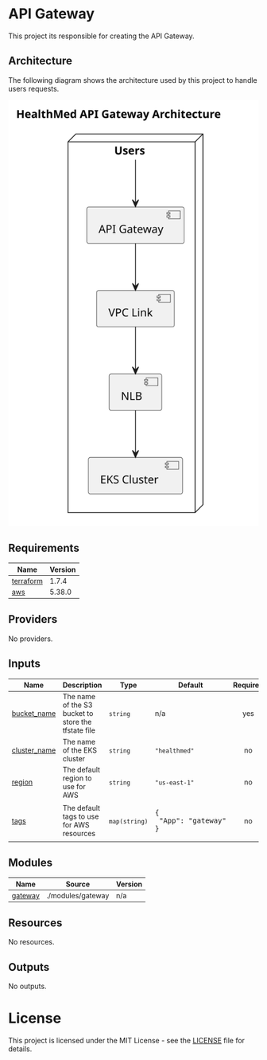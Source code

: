 # API Gateway

This project its responsible for creating the API Gateway.

## Architecture

The following diagram shows the architecture used by this project to handle users requests.

![architecture](./docs/architecture.svg)

<!-- BEGIN_TF_DOCS -->

## Requirements

| Name                                                                      | Version |
| ------------------------------------------------------------------------- | ------- |
| <a name="requirement_terraform"></a> [terraform](#requirement\_terraform) | 1.7.4   |
| <a name="requirement_aws"></a> [aws](#requirement\_aws)                   | 5.38.0  |
## Providers

No providers.
## Inputs

| Name                                                                     | Description                                         | Type          | Default                                 | Required |
| ------------------------------------------------------------------------ | --------------------------------------------------- | ------------- | --------------------------------------- | :------: |
| <a name="input_bucket_name"></a> [bucket\_name](#input\_bucket\_name)    | The name of the S3 bucket to store the tfstate file | `string`      | n/a                                     |   yes    |
| <a name="input_cluster_name"></a> [cluster\_name](#input\_cluster\_name) | The name of the EKS cluster                         | `string`      | `"healthmed"`                           |    no    |
| <a name="input_region"></a> [region](#input\_region)                     | The default region to use for AWS                   | `string`      | `"us-east-1"`                           |    no    |
| <a name="input_tags"></a> [tags](#input\_tags)                           | The default tags to use for AWS resources           | `map(string)` | <pre>{<br>  "App": "gateway"<br>}</pre> |    no    |
## Modules

| Name                                                      | Source            | Version |
| --------------------------------------------------------- | ----------------- | ------- |
| <a name="module_gateway"></a> [gateway](#module\_gateway) | ./modules/gateway | n/a     |
## Resources

No resources.
## Outputs

No outputs.
<!-- END_TF_DOCS -->

# License

This project is licensed under the MIT License - see the [LICENSE](LICENSE) file for details.